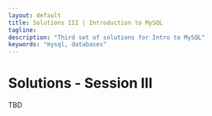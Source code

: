 ```yaml
---
layout: default
title: Solutions III | Introduction to MySQL
tagline:
description: "Third set of solutions for Intro to MySQL"
keywords: "mysql, databases"
---
```


Solutions - Session III
=======================

TBD